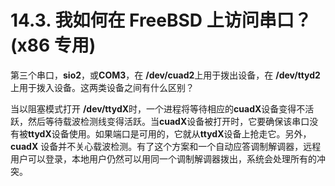 # 14.3. 我如何在 FreeBSD 上访问串口？(x86 专用)

第三个串口，**sio2**，或**COM3**，在 **/dev/cuad2**上用于拨出设备，在 **/dev/ttyd2**上用于拨入设备。这两类设备之间有什么区别？

当以阻塞模式打开 **/dev/ttydX**时，一个进程将等待相应的**cuadX**设备变得不活跃，然后等待载波检测线变得活跃。当**cuadX**设备被打开时，它要确保该串口没有被**ttydX**设备使用。如果端口是可用的，它就从**ttydX**设备上抢走它。另外，**cuadX** 设备并不关心载波检测。有了这个方案和一个自动应答调制解调器，远程用户可以登录，本地用户仍然可以用同一个调制解调器拨出，系统会处理所有的冲突。
